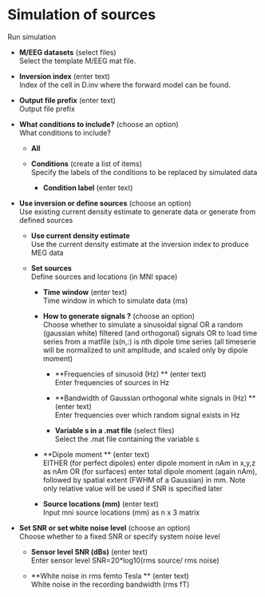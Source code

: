 # Simulation of sources  
Run simulation  

* **M/EEG datasets** (select files)  
Select the template M/EEG mat file.  

* **Inversion index** (enter text)  
Index of the cell in D.inv where the forward model can be found.  

* **Output file prefix** (enter text)  
Output file prefix  

* **What conditions to include?** (choose an option)  
What conditions to include?  

    * **All**   
      

    * **Conditions** (create a list of items)  
    Specify the labels of the conditions to be replaced by simulated data  

        * **Condition label** (enter text)  
          

* **Use inversion or define sources** (choose an option)  
Use existing current density estimate to generate data or generate from defined sources  

    * **Use current density estimate**   
    Use the current density estimate at the inversion index to produce MEG data  

    * **Set sources**   
    Define sources and locations (in MNI space)  

        * **Time window** (enter text)  
        Time window in which to simulate data (ms)  

        * **How to generate signals ?** (choose an option)  
        Choose whether to simulate a sinusoidal signal OR a random (gaussian white) filtered (and orthogonal) signals OR to load time series from a matfile (s(n,:) is nth dipole time series (all timeserie will be normalized to unit amplitude, and scaled only by dipole moment)  

            * **Frequencies of sinusoid (Hz) ** (enter text)  
            Enter frequencies of sources in Hz  

            * **Bandwidth of Gaussian orthogonal white signals in (Hz) ** (enter text)  
            Enter frequencies over which random signal exists in Hz  

            * **Variable s in a .mat file** (select files)  
            Select the .mat file containing the variable s  

        * **Dipole moment  ** (enter text)  
         EITHER (for perfect dipoles) enter dipole moment in nAm in x,y,z as nAm OR (for surfaces) enter total dipole moment (again nAm), followed by spatial extent (FWHM of a Gaussian) in mm. Note only relative value will be used if SNR is specified later  

        * **Source locations (mm)** (enter text)  
        Input mni source locations (mm) as n x 3 matrix  

* **Set SNR or set white noise level** (choose an option)  
Choose whether to a fixed SNR or specify system noise level  

    * **Sensor level SNR (dBs)** (enter text)  
    Enter sensor level SNR=20*log10(rms source/ rms noise)  

    * **White noise in rms femto Tesla ** (enter text)  
    White noise in the recording bandwidth (rms fT)  
